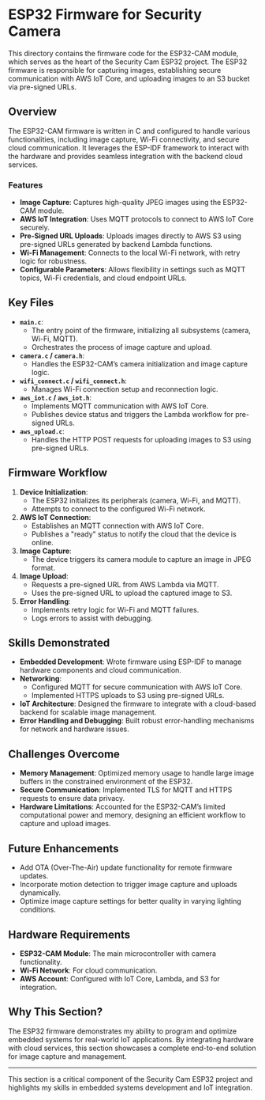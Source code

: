 # ESP32 Firmware for Security Camera

This directory contains the firmware code for the ESP32-CAM module, which serves as the heart of the Security Cam ESP32 project. The ESP32 firmware is responsible for capturing images, establishing secure communication with AWS IoT Core, and uploading images to an S3 bucket via pre-signed URLs.

## Overview

The ESP32-CAM firmware is written in C and configured to handle various functionalities, including image capture, Wi-Fi connectivity, and secure cloud communication. It leverages the ESP-IDF framework to interact with the hardware and provides seamless integration with the backend cloud services.

### Features

- **Image Capture**: Captures high-quality JPEG images using the ESP32-CAM module.
- **AWS IoT Integration**: Uses MQTT protocols to connect to AWS IoT Core securely.
- **Pre-Signed URL Uploads**: Uploads images directly to AWS S3 using pre-signed URLs generated by backend Lambda functions.
- **Wi-Fi Management**: Connects to the local Wi-Fi network, with retry logic for robustness.
- **Configurable Parameters**: Allows flexibility in settings such as MQTT topics, Wi-Fi credentials, and cloud endpoint URLs.

## Key Files

- **`main.c`**:
  - The entry point of the firmware, initializing all subsystems (camera, Wi-Fi, MQTT).
  - Orchestrates the process of image capture and upload.
- **`camera.c` / `camera.h`**:
  - Handles the ESP32-CAM’s camera initialization and image capture logic.
- **`wifi_connect.c` / `wifi_connect.h`**:
  - Manages Wi-Fi connection setup and reconnection logic.
- **`aws_iot.c` / `aws_iot.h`**:
  - Implements MQTT communication with AWS IoT Core.
  - Publishes device status and triggers the Lambda workflow for pre-signed URLs.
- **`aws_upload.c`**:
  - Handles the HTTP POST requests for uploading images to S3 using pre-signed URLs.

## Firmware Workflow

1. **Device Initialization**:
   - The ESP32 initializes its peripherals (camera, Wi-Fi, and MQTT).
   - Attempts to connect to the configured Wi-Fi network.
2. **AWS IoT Connection**:
   - Establishes an MQTT connection with AWS IoT Core.
   - Publishes a "ready" status to notify the cloud that the device is online.
3. **Image Capture**:
   - The device triggers its camera module to capture an image in JPEG format.
4. **Image Upload**:
   - Requests a pre-signed URL from AWS Lambda via MQTT.
   - Uses the pre-signed URL to upload the captured image to S3.
5. **Error Handling**:
   - Implements retry logic for Wi-Fi and MQTT failures.
   - Logs errors to assist with debugging.

## Skills Demonstrated

- **Embedded Development**: Wrote firmware using ESP-IDF to manage hardware components and cloud communication.
- **Networking**:
  - Configured MQTT for secure communication with AWS IoT Core.
  - Implemented HTTPS uploads to S3 using pre-signed URLs.
- **IoT Architecture**: Designed the firmware to integrate with a cloud-based backend for scalable image management.
- **Error Handling and Debugging**: Built robust error-handling mechanisms for network and hardware issues.

## Challenges Overcome

- **Memory Management**: Optimized memory usage to handle large image buffers in the constrained environment of the ESP32.
- **Secure Communication**: Implemented TLS for MQTT and HTTPS requests to ensure data privacy.
- **Hardware Limitations**: Accounted for the ESP32-CAM’s limited computational power and memory, designing an efficient workflow to capture and upload images.

## Future Enhancements

- Add OTA (Over-The-Air) update functionality for remote firmware updates.
- Incorporate motion detection to trigger image capture and uploads dynamically.
- Optimize image capture settings for better quality in varying lighting conditions.

## Hardware Requirements

- **ESP32-CAM Module**: The main microcontroller with camera functionality.
- **Wi-Fi Network**: For cloud communication.
- **AWS Account**: Configured with IoT Core, Lambda, and S3 for integration.

## Why This Section?

The ESP32 firmware demonstrates my ability to program and optimize embedded systems for real-world IoT applications. By integrating hardware with cloud services, this section showcases a complete end-to-end solution for image capture and management.

---

This section is a critical component of the Security Cam ESP32 project and highlights my skills in embedded systems development and IoT integration.
